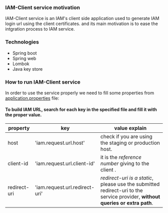 ### IAM-Client service motivation
IAM-Client service is an IAM's client side application used to generate IAM login url using the client certificates. 
and its main motivation is to ease the intgration process to IAM service.

### Technologies 
* Spring boot
* Spring web
* Lombok
* Java key store

### How to run IAM-Client service
In order to use the service properly we need to fill some properties from [application.properties](https://github.com/yyagoub/iam-client/blob/main/src/main/resources/application.properties "iam-client/src/main/resources/application.properties") file:

#### To build IAM URL, search for each key in the specified file and fill it with the proper value.

property | key | value explain
--- | --- | ---
host | 'iam.request.url.host' | check if you are using the staging or production host.
client-id | 'iam.request.url.client-id' | it is the *reference number* giving to the client .
redirect-uri | 'iam.request.url.redirect-uri' | *redirect-uri is a static*, please use the submitted redirect-uri to the service provider, **without queries or extra path**.
